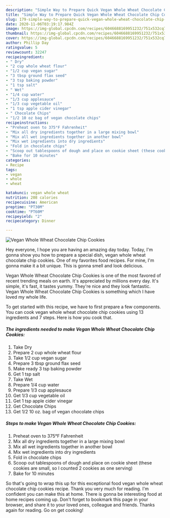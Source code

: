 ```yaml
---
description: "Simple Way to Prepare Quick Vegan Whole Wheat Chocolate Chip Cookies"
title: "Simple Way to Prepare Quick Vegan Whole Wheat Chocolate Chip Cookies"
slug: 179-simple-way-to-prepare-quick-vegan-whole-wheat-chocolate-chip-cookies
date: 2020-11-06T03:19:17.984Z
image: https://img-global.cpcdn.com/recipes/6046688169951232/751x532cq70/vegan-whole-wheat-chocolate-chip-cookies-recipe-main-photo.jpg
thumbnail: https://img-global.cpcdn.com/recipes/6046688169951232/751x532cq70/vegan-whole-wheat-chocolate-chip-cookies-recipe-main-photo.jpg
cover: https://img-global.cpcdn.com/recipes/6046688169951232/751x532cq70/vegan-whole-wheat-chocolate-chip-cookies-recipe-main-photo.jpg
author: Phillip Day
ratingvalue: 5
reviewcount: 32247
recipeingredient:
- " Dry"
- "2 cup whole wheat flour"
- "1/2 cup vegan sugar"
- "3 tbsp ground flax seed"
- "3 tsp baking powder"
- "1 tsp salt"
- " Wet"
- "1/4 cup water"
- "1/3 cup applesauce"
- "1/3 cup vegetable oil"
- "1 tsp apple cider vinegar"
- " Chocolate Chips"
- "1/2 10 oz bag of vegan chocolate chips"
recipeinstructions:
- "Preheat oven to 375°F Fahrenheit"
- "Mix all dry ingredients together in a large mixing bowl"
- "Mix all wet ingredients together in another bowl"
- "Mix wet ingredients into dry ingredients"
- "Fold in chocolate chips"
- "Scoop out tablespoons of dough and place on cookie sheet (these cookies are small, so I counted 2 cookies as one serving)"
- "Bake for 10 minutes"
categories:
- Recipe
tags:
- vegan
- whole
- wheat

katakunci: vegan whole wheat 
nutrition: 208 calories
recipecuisine: American
preptime: "PT30M"
cooktime: "PT60M"
recipeyield: "2"
recipecategory: Dinner

---
```



![Vegan Whole Wheat Chocolate Chip Cookies](https://img-global.cpcdn.com/recipes/6046688169951232/751x532cq70/vegan-whole-wheat-chocolate-chip-cookies-recipe-main-photo.jpg)

Hey everyone, I hope you are having an amazing day today. Today, I'm gonna show you how to prepare a special dish, vegan whole wheat chocolate chip cookies. One of my favorites food recipes. For mine, I'm gonna make it a bit unique. This is gonna smell and look delicious.

Vegan Whole Wheat Chocolate Chip Cookies is one of the most favored of recent trending meals on earth. It's appreciated by millions every day. It's simple, it's fast, it tastes yummy. They're nice and they look fantastic. Vegan Whole Wheat Chocolate Chip Cookies is something which I have loved my whole life.




To get started with this recipe, we have to first prepare a few components. You can cook vegan whole wheat chocolate chip cookies using 13 ingredients and 7 steps. Here is how you cook that.

<!--inarticleads1-->

##### The ingredients needed to make Vegan Whole Wheat Chocolate Chip Cookies:

1. Take  Dry
1. Prepare 2 cup whole wheat flour
1. Take 1/2 cup vegan sugar
1. Prepare 3 tbsp ground flax seed
1. Make ready 3 tsp baking powder
1. Get 1 tsp salt
1. Take  Wet
1. Prepare 1/4 cup water
1. Prepare 1/3 cup applesauce
1. Get 1/3 cup vegetable oil
1. Get 1 tsp apple cider vinegar
1. Get  Chocolate Chips
1. Get 1/2 10 oz. bag of vegan chocolate chips




<!--inarticleads2-->

##### Steps to make Vegan Whole Wheat Chocolate Chip Cookies:

1. Preheat oven to 375°F Fahrenheit
1. Mix all dry ingredients together in a large mixing bowl
1. Mix all wet ingredients together in another bowl
1. Mix wet ingredients into dry ingredients
1. Fold in chocolate chips
1. Scoop out tablespoons of dough and place on cookie sheet (these cookies are small, so I counted 2 cookies as one serving)
1. Bake for 10 minutes




So that's going to wrap this up for this exceptional food vegan whole wheat chocolate chip cookies recipe. Thank you very much for reading. I'm confident you can make this at home. There is gonna be interesting food at home recipes coming up. Don't forget to bookmark this page in your browser, and share it to your loved ones, colleague and friends. Thanks again for reading. Go on get cooking!
